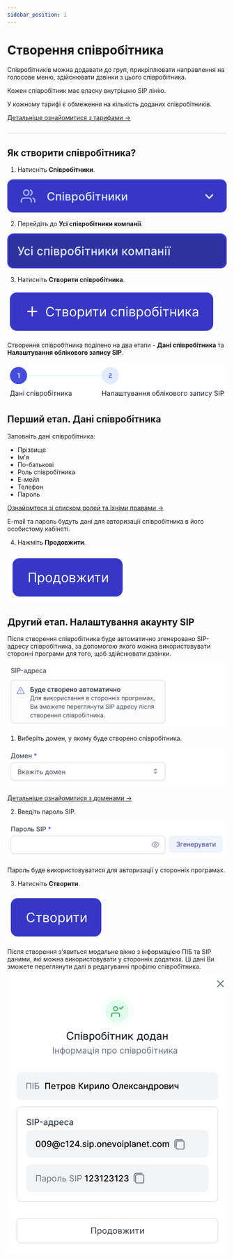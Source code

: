 ```yaml
---
sidebar_position: 1
---
```


# Створення співробітника

Співробітників можна додавати до груп, прикріплювати направлення на голосове меню, здійснювати дзвінки з цього співробітника.

Кожен співробітник має власну внутрішню SIP лінію.

У кожному тарифі є обмеження на кількість доданих співробітників.

[Детальніше ознайомитися з тарифами →](https://onevoiplanet.ua/ua/plans)

![](../../img/authorization/line.svg)

## Як створити співробітника?

1. Натисніть **Співробітники**.

![](../../img/employees-groups/i-employee-1.svg)

2. Перейдіть до **Усі співробітники компанії**.

![](../../img/employees-groups/i-employee-2.svg)

3. Натисніть **Створити співробітника**.

![](../../img/employees-groups/i-employee-3.svg)

Створення співробітника поділено на два етапи - **Дані співробітника** та **Налаштування облікового запису SIP**.

![](../../img/employees-groups/i-employee-4.svg)

## Перший етап. Дані співробітника

Заповніть дані співробітника:
- Прізвище
- Ім'я
- По-батькові
- Роль співробітника
- Е-мейл
- Телефон
- Пароль

[Ознайомтеся зі списком ролей та їхніми правами →](/employees-groups/employees/roles)

E-mail та пароль будуть дані для авторизації співробітника в його особистому кабінеті.

4. Нажміть **Продовжити**.

![](../../img/employees-groups/i-employee-5.svg)

## Другий етап. Налаштування акаунту SIP

Після створення співробітника буде автоматично згенеровано SIP-адресу співробітника, за допомогою якого можна використовувати сторонні програми для того, щоб здійснювати дзвінки.

![](../../img/employees-groups/i-employee-6.svg)

1. Виберіть домен, у якому буде створено співробітника.

![](../../img/employees-groups/i-employee-8.svg)

[Детальніше ознайомитися з доменами →](https://onevoiplanet.ua/ua/plans)

2. Введіть пароль SIP.

![](../../img/employees-groups/i-employee-9.svg)

Пароль буде використовуватися для авторизації у сторонніх програмах.

3. Натисніть **Створити**.

![](../../img/employees-groups/i-employee-7.svg)

Після створення з'явиться модальне вікно з інформацією ПІБ та SIP даними, які можна використовувати у сторонніх додатках. Ці дані Ви зможете переглянути далі в редагуванні профілю співробітника.

![](../../img/employees-groups/i-employee-10.svg)